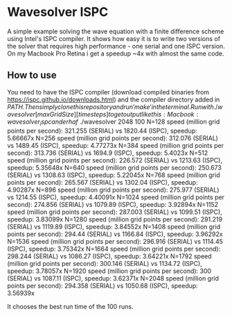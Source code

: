 # Wavesolver ISPC #
A simple example solving the wave equation with a finite difference scheme using Intel's ISPC compiler. It shows how easy it is to write two versions of the solver that requires high performance - one serial and one ISPC version. On my Macbook Pro Retina i get a speedup ~4x with almost the same code. 

## How to use ##
You need to have the ISPC compiler (download compiled binaries from https://ispc.github.io/downloads.html) and the compiler directory added in $PATH. Then simply clone this repository and run 'make' in the terminal. Run with ./wavesolver [maxGridSize] [timesteps] to get output like this:
Macbook:wavesolver_ispc anderhaf$ ./wavesolver 2048 100
N=128 speed (million grid points per second): 321.255 (SERIAL) vs 1820.44 (ISPC), speedup: 5.66667x
N=256 speed (million grid points per second): 312.076 (SERIAL) vs 1489.45 (ISPC), speedup: 4.77273x
N=384 speed (million grid points per second): 313.736 (SERIAL) vs 1694.9 (ISPC), speedup: 5.4023x
N=512 speed (million grid points per second): 226.572 (SERIAL) vs 1213.63 (ISPC), speedup: 5.35648x
N=640 speed (million grid points per second): 250.673 (SERIAL) vs 1308.63 (ISPC), speedup: 5.22045x
N=768 speed (million grid points per second): 265.567 (SERIAL) vs 1302.04 (ISPC), speedup: 4.90287x
N=896 speed (million grid points per second): 275.977 (SERIAL) vs 1214.55 (ISPC), speedup: 4.40091x
N=1024 speed (million grid points per second): 274.856 (SERIAL) vs 1079.89 (ISPC), speedup: 3.92894x
N=1152 speed (million grid points per second): 287.003 (SERIAL) vs 1099.51 (ISPC), speedup: 3.83099x
N=1280 speed (million grid points per second): 291.219 (SERIAL) vs 1119.89 (ISPC), speedup: 3.84552x
N=1408 speed (million grid points per second): 294.44 (SERIAL) vs 1166.84 (ISPC), speedup: 3.96292x
N=1536 speed (million grid points per second): 296.916 (SERIAL) vs 1114.45 (ISPC), speedup: 3.75342x
N=1664 speed (million grid points per second): 298.244 (SERIAL) vs 1086.27 (ISPC), speedup: 3.64221x
N=1792 speed (million grid points per second): 300.146 (SERIAL) vs 1134.72 (ISPC), speedup: 3.78057x
N=1920 speed (million grid points per second): 300 (SERIAL) vs 1087.11 (ISPC), speedup: 3.62371x
N=2048 speed (million grid points per second): 294.358 (SERIAL) vs 1050.68 (ISPC), speedup: 3.56939x

It chooses the best run time of the 100 runs.